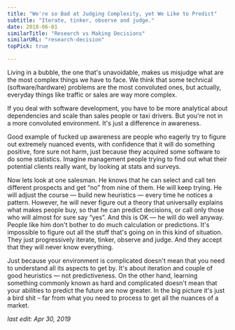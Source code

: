 ```yaml
---
title: "We're so Bad at Judging Complexity, yet We Like to Predict"
subtitle: "Iterate, tinker, observe and judge."
date: 2018-06-01
similarTitle: "Research vs Making Decisions"
similarURL: "research-decision"
topPick: true   

---
```


Living in a bubble, the one that's unavoidable, makes us misjudge what are
the most complex things we have to face.
We think that some technical (software/hardware) problems are
the most convoluted ones, but actually, everyday things like traffic or sales are way more complex.

<!--more-->

If you deal with software development, you have to be more analytical about dependencies and scale than sales people or taxi drivers. But you're not in a more convoluted environment. It's just a difference in awareness.

Good example of fucked up awareness are people who eagerly try to figure out extremely nuanced events,
with confidence that it will do something positive, fore sure not harm,
just because they acquired some software to do some statistics. Imagine management people trying to find out what their potential clients really want, by looking at stats and surveys.

Now lets look at one salesman. He knows that he can select and call ten
different prospects and get “no” from nine of them. He will keep trying. He will
adjust the course — build new heuristics — every time he notices a pattern.
However, he will never figure
out a theory that universally explains what makes people buy, so that he
can predict decisions, or call only those who will almost for sure say “yes”.
And this is OK — he will do well anyway.
People like him don't bother to do much calculation or predictions.
It's impossible to figure out all the stuff
that's going on in this kind of situation.
They just progressively iterate, tinker, observe and judge.
And they accept that they will never know everything.

Just because your environment is complicated doesn't mean that you need to
understand all its aspects to get by.
It's about iteration and couple of good heuristics — not predictiveness.
On the other hand, learning something commonly known as
hard and complicated doesn't mean that your abilities to predict the future are now greater.
In the big picture it's just a bird shit –
far from what you need to process to get all the nuances of a market.

*last edit: Apr 30, 2019*